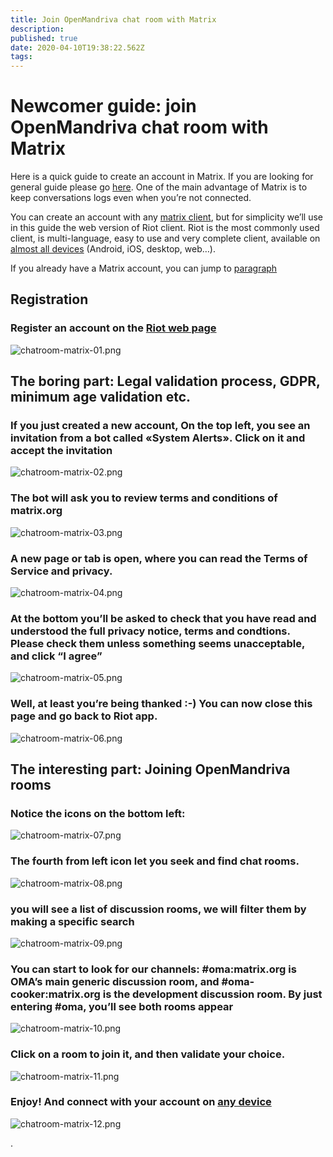 ```yaml
---
title: Join OpenMandriva chat room with Matrix
description: 
published: true
date: 2020-04-10T19:38:22.562Z
tags: 
---
```


# Newcomer guide: join OpenMandriva chat room with Matrix

Here is a quick guide to create an account in Matrix. If you are looking for general guide please go [here](/doc/chat-faq).
One of the main advantage of Matrix is to keep conversations logs even when you’re not connected.

You can create an account with any [matrix client](https://matrix.org/docs/projects/try-matrix-now.html), but for simplicity we’ll use in this guide the web version of Riot client. Riot is the most commonly used client, is multi-language, easy to use and very complete client, available on [almost all devices](https://about.riot.im/) (Android, iOS, desktop, web…).

If you already have a Matrix account, you can jump to [paragraph](/doc/join-chatroom-matrix#the-interesting-part-joining-openmandriva-rooms)


## Registration

### Register an account on the [Riot web page](https://riot.im/app/)

![chatroom-matrix-01.png](/images/chatroom-matrix-01.png)


## The boring part: Legal validation process, GDPR, minimum age validation etc.
### If you just created a new account, On the top left, you see an invitation from a bot called «System Alerts». Click on it and accept the invitation

![chatroom-matrix-02.png](/images/chatroom-matrix-02.png)

### The bot will ask you to review terms and conditions of matrix.org

![chatroom-matrix-03.png](/images/chatroom-matrix-03.png)

### A new page or tab is open, where you can read the Terms of Service and privacy.

![chatroom-matrix-04.png](/images/chatroom-matrix-04.png)

### At the bottom you’ll be asked to check that you have read and understood the full privacy notice, terms and condtions. Please check them unless something seems unacceptable, and click “I agree”

![chatroom-matrix-05.png](/images/chatroom-matrix-05.png)

### Well, at least you’re being thanked :-) You can now close this page and go back to Riot app.

![chatroom-matrix-06.png](/images/chatroom-matrix-06.png)


## The interesting part: Joining OpenMandriva rooms

### Notice the icons on the bottom left:

![chatroom-matrix-07.png](/images/chatroom-matrix-07.png)

### The fourth from left icon let you seek and find chat rooms.

![chatroom-matrix-08.png](/images/chatroom-matrix-08.png)


### you will see a list of discussion rooms, we will filter them by making a specific search

![chatroom-matrix-09.png](/images/chatroom-matrix-09.png)

### You can start to look for our channels: #oma:matrix.org is OMA’s main generic discussion room, and #oma-cooker:matrix.org is the development discussion room. By just entering #oma, you’ll see both rooms appear

![chatroom-matrix-10.png](/images/chatroom-matrix-10.png)

### Click on a room to join it, and then validate your choice.

![chatroom-matrix-11.png](/images/chatroom-matrix-11.png)

### Enjoy! And connect with your account on [any device](https://about.riot.im/)

![chatroom-matrix-12.png](/images/chatroom-matrix-12.png)

\.


